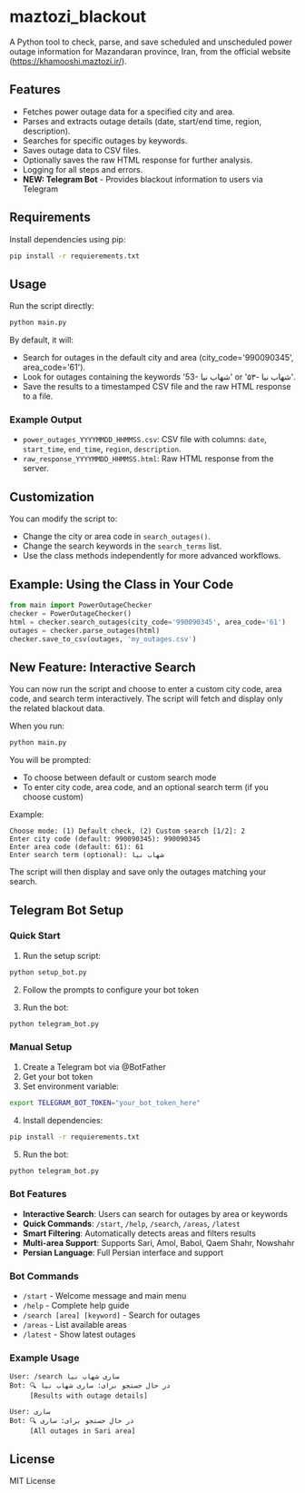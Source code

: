 # maztozi_blackout

A Python tool to check, parse, and save scheduled and unscheduled power outage information for Mazandaran province, Iran, from the official website (https://khamooshi.maztozi.ir/).

## Features
- Fetches power outage data for a specified city and area.
- Parses and extracts outage details (date, start/end time, region, description).
- Searches for specific outages by keywords.
- Saves outage data to CSV files.
- Optionally saves the raw HTML response for further analysis.
- Logging for all steps and errors.
- **NEW: Telegram Bot** - Provides blackout information to users via Telegram

## Requirements
Install dependencies using pip:

```bash
pip install -r requierements.txt
```

## Usage
Run the script directly:

```bash
python main.py
```

By default, it will:
- Search for outages in the default city and area (city_code='990090345', area_code='61').
- Look for outages containing the keywords '53- شهاب نیا' or '۵۳- شهاب نیا'.
- Save the results to a timestamped CSV file and the raw HTML response to a file.

### Example Output
- `power_outages_YYYYMMDD_HHMMSS.csv`: CSV file with columns: `date`, `start_time`, `end_time`, `region`, `description`.
- `raw_response_YYYYMMDD_HHMMSS.html`: Raw HTML response from the server.

## Customization
You can modify the script to:
- Change the city or area code in `search_outages()`.
- Change the search keywords in the `search_terms` list.
- Use the class methods independently for more advanced workflows.

## Example: Using the Class in Your Code
```python
from main import PowerOutageChecker
checker = PowerOutageChecker()
html = checker.search_outages(city_code='990090345', area_code='61')
outages = checker.parse_outages(html)
checker.save_to_csv(outages, 'my_outages.csv')
```

## New Feature: Interactive Search
You can now run the script and choose to enter a custom city code, area code, and search term interactively. The script will fetch and display only the related blackout data.

When you run:

```bash
python main.py
```

You will be prompted:
- To choose between default or custom search mode
- To enter city code, area code, and an optional search term (if you choose custom)

Example:
```
Choose mode: (1) Default check, (2) Custom search [1/2]: 2
Enter city code (default: 990090345): 990090345
Enter area code (default: 61): 61
Enter search term (optional): شهاب نیا
```

The script will then display and save only the outages matching your search.

## Telegram Bot Setup

### Quick Start
1. Run the setup script:
```bash
python setup_bot.py
```

2. Follow the prompts to configure your bot token

3. Run the bot:
```bash
python telegram_bot.py
```

### Manual Setup
1. Create a Telegram bot via @BotFather
2. Get your bot token
3. Set environment variable:
```bash
export TELEGRAM_BOT_TOKEN="your_bot_token_here"
```
4. Install dependencies:
```bash
pip install -r requierements.txt
```
5. Run the bot:
```bash
python telegram_bot.py
```

### Bot Features
- **Interactive Search**: Users can search for outages by area or keywords
- **Quick Commands**: `/start`, `/help`, `/search`, `/areas`, `/latest`
- **Smart Filtering**: Automatically detects areas and filters results
- **Multi-area Support**: Supports Sari, Amol, Babol, Qaem Shahr, Nowshahr
- **Persian Language**: Full Persian interface and support

### Bot Commands
- `/start` - Welcome message and main menu
- `/help` - Complete help guide
- `/search [area] [keyword]` - Search for outages
- `/areas` - List available areas
- `/latest` - Show latest outages

### Example Usage
```
User: /search ساری شهاب نیا
Bot: 🔍 در حال جستجو برای: ساری شهاب نیا
     [Results with outage details]

User: ساری
Bot: 🔍 در حال جستجو برای: ساری
     [All outages in Sari area]
```

## License
MIT License